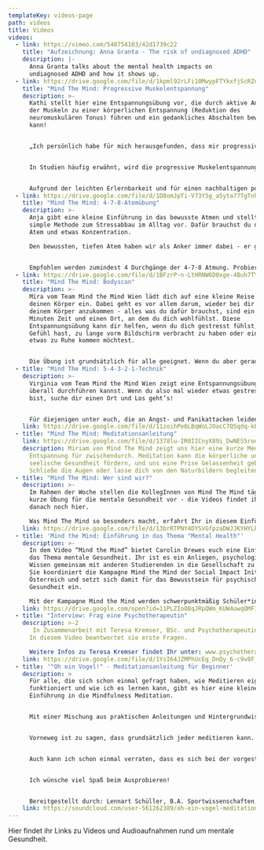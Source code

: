 ```yaml
---
templateKey: videos-page
path: videos
title: Videos
videos:
  - link: https://vimeo.com/548754103/42d1739c22
    title: "Aufzeichnung: Anna Granta - The risk of undiagnosed ADHD"
    description: |-
      Anna Granta talks about the mental health impacts on
      undiagnosed ADHD and how it shows up.
  - link: https://drive.google.com/file/d/1kpml92rLFi10MwypFTYkxfjScRZumkCM/view?usp=sharing
    title: "Mind The Mind: Progressive Muskelentspannung"
    description: >-
      Kathi stellt hier eine Entspannungsübung vor, die durch aktive Anspannung
      der Muskeln zu einer körperlichen Entspannung (Reduktion des
      neuromuskulären Tonus) führen und ein gedankliches Abschalten bewirken
      kann!


      „Ich persönlich habe für mich herausgefunden, dass mir progressive Muskelentspannung (PME/PMR) sowohl gegen meine Spannungskopfschmerzen als auch für bessere Konzentration hilft und nicht nur in stressigen Zeiten Gelassenheit in meinen Alltag bringt!“


      In Studien häufig erwähnt, wird die progressive Muskelentspannung oft als Alleskönner dargestellt - aber Achtung: wie bei vielen Entspannungsübungen gilt hier: ÜBUNG ist alles! Also gib nicht auf, wenn du dich einmal nicht so gut auf dich selbst konzentrieren kannst und probier es einfach Morgen noch einmal!


      Aufgrund der leichten Erlernbarkeit und für einen nachhaltigen positiven Effekt solltest/kannst du die Übungen der progressiven Muskelentspannung JEDEN Tag einbauen und so zu einem Fixpunkt deines Tages machen, an dem du dir ohne Stress Zeit für dich selbst nimmst. Beim Stichpunkt „Zeit für dich selbst“ ist wichtig zu sagen: Schau, dass du dich während deiner Übungen für 5-30 Minuten an einem ruhigen und ungestörten Ort befindest. Ob du liegen oder lieber sitzen willst, ist dir selbst überlassen!
  - link: https://drive.google.com/file/d/1D8omJpTi-V73Y5g_a5yta77TgTnh9rFw/view?usp=sharing
    title: "Mind The Mind: 4-7-8-Atemübung"
    description: >-
      Anja gibt eine kleine Einführung in das bewusste Atmen und stellt eine
      simple Methode zum Stressabbau im Alltag vor. Dafür brauchst du nur deinen
      Atem und etwas Konzentration.

      Den bewussten, tiefen Atem haben wir als Anker immer dabei - er gibt uns die Möglichkeit im Moment anzukommen und den Körper zu entspannen, indem die Herzfrequenz & der Blutdruck gesenkt werden.


      Empfohlen werden zumindest 4 Durchgänge der 4-7-8 Atmung. Probiere die Übung aus & vergiss nicht: Übung macht den Meister*die Meisterin!
  - link: https://drive.google.com/file/d/1BFzrP-n-LtHRNW6D0xge-4Buh7TYjufr/view?usp=sharing
    title: "Mind The Mind: Bodyscan"
    description: >-
      Mira vom Team Mind the Mind Wien lädt dich auf eine kleine Reise durch
      deinen Körper ein. Dabei geht es vor allem darum, wieder bei dir und in
      deinem Körper anzukommen - alles was du dafür brauchst, sind ein paar
      Minuten Zeit und einen Ort, an dem du dich wohlfühlst. Diese
      Entspannungsübung kann dir helfen, wenn du dich gestresst fühlst, das
      Gefühl hast, zu lange vorm Bildschirm verbracht zu haben oder einfach nur
      etwas zu Ruhe kommen möchtest.


      Die Übung ist grundsätzlich für alle geeignet. Wenn du aber gerade unter akuten Schmerzen oder Unwohlsein in bestimmten Körperregionen leidest, ist es ganz wichtig, dass du gut auf deinen Körper und seine Grenzen achtest und dich nicht zwingst, dort hinein zu spüren, wo es sich für dich imMoment nicht stimmig anfühlt - es geht bei der Übung um dich und darum, dass du dich wohlfühlst!
  - title: "Mind The Mind: 5-4-3-2-1-Technik"
    description: >-
      Virginia vom Team Mind the Mind Wien zeigt eine Entspannungsübung die du
      überall durchführen kannst. Wenn du also mal wieder etwas gestresster
      bist, suche dir einen Ort und Los geht’s!


      Für diejenigen unter euch, die an Angst- und Panikattacken leiden kann diese Übung helfen diese zu unterbrechen und euch das Gefühl von Kontrolle zurückzugeben.
    link: https://drive.google.com/file/d/11zoihPe6LBqWoLJOacC7Q5qdq-kEXBh8/view?usp=sharing
  - title: "Mind The Mind: Meditationsanleitung"
    link: https://drive.google.com/file/d/1378lu-IR0IICnyX89i_DwNES5rod84-8/view?usp=sharing
    description: Miriam von Mind The Mind zeigt uns hier eine kurze Meditation zur
      Entspannung für zwischendurch. Meditation kann die körperliche und
      seelische Gesundheit fördern, und uns eine Prise Gelassenheit geben.
      Schließe die Augen oder lasse dich von den Naturbildern begleiten!
  - title: "Mind The Mind: Wer sind wir?"
    description: >-
      Im Rahmen der Woche stellen die KollegInnen von Mind The Mind täglich eine
      kurze Übung für die mentale Gesundheit vor - die Videos findet ihr auch
      danach noch hier.

      Was Mind The Mind so besonders macht, erfahrt Ihr in diesem Einführungsvideo!
    link: https://drive.google.com/file/d/13brRTPNY4DYSVGfpzaDWJJKYHYLk9ZnM/view?usp=sharing
  - title: 'Mind the Mind: Einführung in das Thema "Mental Health"'
    description: >-
      In dem Video “Mind the Mind” bietet Carolin Drewes euch eine Einführung in
      das Thema mentale Gesundheit. Ihr ist es ein Anliegen, psychologisches
      Wissen gemeinsam mit anderen Studierenden in die Gesellschaft zu bringen.
      Sie koordiniert die Kampagne Mind the Mind der Social Impact Initiative in
      Österreich und setzt sich damit für das Bewusstsein für psychische
      Gesundheit ein.

      Mit der Kampagne Mind the Mind werden schwerpunktmäßig Schüler*innen durch interaktive Übungen, Rollenspiele und Gruppendiskussionen angesprochen. Nach Abschluss der fünften Welle der Kampagne sind 27 europäische Länder und mehr als 30.000 Schüler*innen erreicht worden. Das Projekt wird von der Europäischen Jugendstiftung und dem Europarat unterstützt.
    link: https://drive.google.com/open?id=11PLZIoO8qJRpQWm_KUW4owqOMF1min3l
  - title: "Interview: Frag eine Psychotherapeutin"
    description: >-2
       In Zusammenarbeit mit Teresa Kremser, BSc. und Psychotherapeutin in Ausbildung unter Supervision ermöglichen wir es Euch, Fragen zu klären, die ihr zum Thema Psychotherapie habt.
      In diesem Video beantwortet sie erste Fragen.

      Weitere Infos zu Teresa Kremser findet Ihr unter: www.psychotherapie-kremser.at
    link: https://drive.google.com/file/d/1YsI64JZMPhUcEg_DnQy_6-c9v8F_GGgJ/view?usp=sharing
  - title: '"Oh ein Vogel!" - Meditationsanleitung für Beginner'
    description: >
      Für alle, die sich schon einmal gefragt haben, wie Meditieren eigentlich
      funktioniert und wie ich es lernen kann, gibt es hier eine kleine
      Einführung in die Mindfulness Meditation.


      Mit einer Mischung aus praktischen Anleitungen und Hintergrundwissen bekommt ihr die Grundhaltung und die Herangehensweise der Mindfulness Meditation näher gebracht.


      Vorneweg ist zu sagen, dass grundsätzlich jeder meditieren kann. Das einzige was wir also zum Mitmachen brauchen ist eine angenehme Sitzunterlage sowie etwas Ruhe und Zeit.


      Auch kann ich schon einmal verraten, dass es sich bei der vorgestellten Meditation nicht um ein bloßes "An-nichts-denken" handelt - wir werden uns stattdessen angenehmen Eindrücken von innen und außen zuwenden.


      Ich wünsche viel Spaß beim Ausprobieren!


      Bereitgestellt durch: Lennart Schüller, B.A. Sportwissenschaften, B.Sc. Psychologie
    link: https://soundcloud.com/user-561262389/oh-ein-vogel-meditationsanleitung-fur-beginner/s-MH4llxCBDLr
---
```

Hier findet ihr Links zu Videos und Audioaufnahmen rund um mentale Gesundheit.
